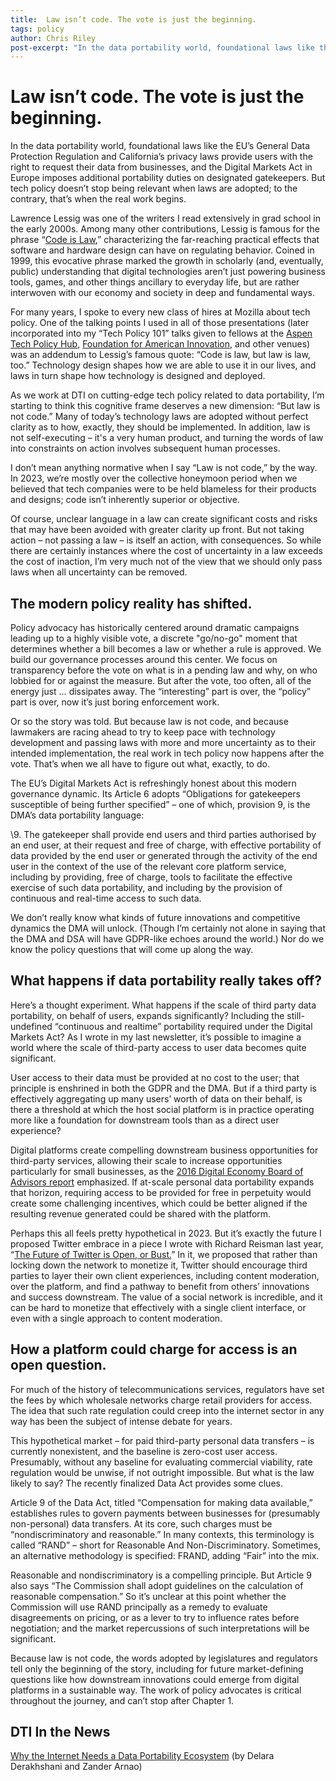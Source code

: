 ```yaml
---
title:  Law isn’t code. The vote is just the beginning.
tags: policy
author: Chris Riley
post-excerpt: "In the data portability world, foundational laws like the EU’s General Data Protection Regulation and California’s privacy laws provide users with the right to request their data from businesses, and the Digital Markets Act in Europe imposes additional portability duties on designated gatekeepers. But tech policy doesn’t stop being relevant when laws are adopted; to the contrary, that’s when the real work begins."
---
```


# Law isn’t code. The vote is just the beginning.


In the data portability world, foundational laws like the EU’s General Data Protection Regulation and California’s privacy laws provide users with the right to request their data from businesses, and the Digital Markets Act in Europe imposes additional portability duties on designated gatekeepers. But tech policy doesn’t stop being relevant when laws are adopted; to the contrary, that’s when the real work begins.


Lawrence Lessig was one of the writers I read extensively in grad school in the early 2000s. Among many other contributions, Lessig is famous for the phrase “[Code is Law](https://www.harvardmagazine.com/2000/01/code-is-law-html),” characterizing the far-reaching practical effects that software and hardware design can have on regulating behavior. Coined in 1999, this evocative phrase marked the growth in scholarly (and, eventually, public) understanding that digital technologies aren’t just powering business tools, games, and other things ancillary to everyday life, but are rather interwoven with our economy and society in deep and fundamental ways.


For many years, I spoke to every new class of hires at Mozilla about tech policy. One of the talking points I used in all of those presentations (later incorporated into my “Tech Policy 101” talks given to fellows at the [Aspen Tech Policy Hub](https://www.aspentechpolicyhub.org/), [Foundation for American Innovation](https://www.thefai.org/), and other venues) was an addendum to Lessig’s famous quote: “Code is law, but law is law, too.” Technology design shapes how we are able to use it in our lives, and laws in turn shape how technology is designed and deployed.


As we work at DTI on cutting-edge tech policy related to data portability, I’m starting to think this cognitive frame deserves a new dimension: “But law is not code.” Many of today’s technology laws are adopted without perfect clarity as to how, exactly, they should be implemented. In addition, law is not self-executing – it's a very human product, and turning the words of law into constraints on action involves subsequent human processes.


I don’t mean anything normative when I say “Law is not code,” by the way. In 2023, we’re mostly over the collective honeymoon period when we believed that tech companies were to be held blameless for their products and designs; code isn’t inherently superior or objective.


Of course, unclear language in a law can create significant costs and risks that may have been avoided with greater clarity up front. But not taking action – not passing a law – is itself an action, with consequences. So while there are certainly instances where the cost of uncertainty in a law exceeds the cost of inaction, I’m very much not of the view that we should only pass laws when all uncertainty can be removed.


## The modern policy reality has shifted.


Policy advocacy has historically centered around dramatic campaigns leading up to a highly visible vote, a discrete "go/no-go" moment that determines whether a bill becomes a law or whether a rule is approved. We build our governance processes around this center. We focus on transparency before the vote on what is in a pending law and why, on who lobbied for or against the measure. But after the vote, too often, all of the energy just … dissipates away. The “interesting” part is over, the “policy” part is over, now it’s just boring enforcement work.


Or so the story was told. But because law is not code, and because lawmakers are racing ahead to try to keep pace with technology development and passing laws with more and more uncertainty as to their intended implementation, the real work in tech policy now happens after the vote. That’s when we all have to figure out what, exactly, to do.


The EU’s Digital Markets Act is refreshingly honest about this modern governance dynamic. Its Article 6 adopts “Obligations for gatekeepers susceptible of being further specified” – one of which, provision 9, is the DMA’s data portability language:


\9. The gatekeeper shall provide end users and third parties authorised by an end user, at their request and free of charge, with effective portability of data provided by the end user or generated through the activity of the end user in the context of the use of the relevant core platform service, including by providing, free of charge, tools to facilitate the effective exercise of such data portability, and including by the provision of continuous and real-time access to such data.


We don’t really know what kinds of future innovations and competitive dynamics the DMA will unlock. (Though I’m certainly not alone in saying that the DMA and DSA will have GDPR-like echoes around the world.) Nor do we know the policy questions that will come up along the way.


## What happens if data portability really takes off? 


Here’s a thought experiment. What happens if the scale of third party data portability, on behalf of users, expands significantly? Including the still-undefined “continuous and realtime” portability required under the Digital Markets Act? As I wrote in my last newsletter, it’s possible to imagine a world where the scale of third-party access to user data becomes quite significant.


User access to their data must be provided at no cost to the user; that principle is enshrined in both the GDPR and the DMA. But if a third party is effectively aggregating up many users’ worth of data on their behalf, is there a threshold at which the host social platform is in practice operating more like a foundation for downstream tools than as a direct user experience?


Digital platforms create compelling downstream business opportunities for third-party services, allowing their scale to increase opportunities particularly for small businesses, as the [2016 Digital Economy Board of Advisors report](https://www.ntia.doc.gov/files/ntia/publications/deba_first_year_report_dec_2016.pdf) emphasized. If at-scale personal data portability expands that horizon, requiring access to be provided for free in perpetuity would create some challenging incentives, which could be better aligned if the resulting revenue generated could be shared with the platform.


Perhaps this all feels pretty hypothetical in 2023. But it’s exactly the future I proposed Twitter embrace in a piece I wrote with Richard Reisman last year, “[The Future of Twitter is Open, or Bust.](https://techpolicy.press/the-future-of-twitter-is-open-or-bust/)” In it, we proposed that rather than locking down the network to monetize it, Twitter should encourage third parties to layer their own client experiences, including content moderation, over the platform, and find a pathway to benefit from others’ innovations and success downstream. The value of a social network is incredible, and it can be hard to monetize that effectively with a single client interface, or even with a single approach to content moderation.


## How a platform could charge for access is an open question.


For much of the history of telecommunications services, regulators have set the fees by which wholesale networks charge retail providers for access. The idea that such rate regulation could creep into the internet sector in any way has been the subject of intense debate for years.


This hypothetical market – for paid third-party personal data transfers – is currently nonexistent, and the baseline is zero-cost user access. Presumably, without any baseline for evaluating commercial viability, rate regulation would be unwise, if not outright impossible. But what is the law likely to say? The recently finalized Data Act provides some clues.


Article 9 of the Data Act, titled “Compensation for making data available,” establishes rules to govern payments between businesses for (presumably non-personal) data transfers. At its core, such charges must be “nondiscriminatory and reasonable.” In many contexts, this terminology is called “RAND” – short for Reasonable And Non-Discriminatory. Sometimes, an alternative methodology is specified: FRAND, adding “Fair” into the mix.


Reasonable and nondiscriminatory is a compelling principle. But Article 9 also says “The Commission shall adopt guidelines on the calculation of reasonable compensation.” So it’s unclear at this point whether the Commission will use RAND principally as a remedy to evaluate disagreements on pricing, or as a lever to try to influence rates before negotiation; and the market repercussions of such interpretations will be significant.


Because law is not code, the words adopted by legislatures and regulators tell only the beginning of the story, including for future market-defining questions like how downstream innovations could emerge from digital platforms in a sustainable way. The work of policy advocates is critical throughout the journey, and can’t stop after Chapter 1.


## DTI In the News

[Why the Internet Needs a Data Portability Ecosystem](https://techpolicy.press/why-the-internet-needs-a-data-portability-ecosystem/) (by Delara Derakhshani and Zander Arnao)

